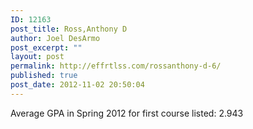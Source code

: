 ```yaml
---
ID: 12163
post_title: Ross,Anthony D
author: Joel DesArmo
post_excerpt: ""
layout: post
permalink: http://effrtlss.com/rossanthony-d-6/
published: true
post_date: 2012-11-02 20:50:04
---
```

<p>Average GPA in Spring 2012 for first course listed: 2.943</p>